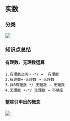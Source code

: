 ## 实数
### 分类
![](https://i.imgur.com/RIWRISX.png)
### 知识点总结
#### 有理数、无理数运算
	1.有理数之间＋-*/ →  有理数
	2.有理数+-无理数 → 无理数 
	3.非0有理数 */ 无理数 → 无理数
	4.无理数 +-*/ 无理数 → 不确定
#### 整除引申出的概念
![](https://i.imgur.com/N4S9Jvl.gif)